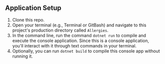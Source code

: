 ## Application Setup

1. Clone this repo.
2. Open your terminal (e.g., Terminal or GitBash) and navigate to this project's production directory called `Allergies`.
3. In the command line, run the command `dotnet run` to compile and execute the console application. Since this is a console application, you'll interact with it through text commands in your terminal.
4. Optionally, you can run `dotnet build` to compile this console app without running it.